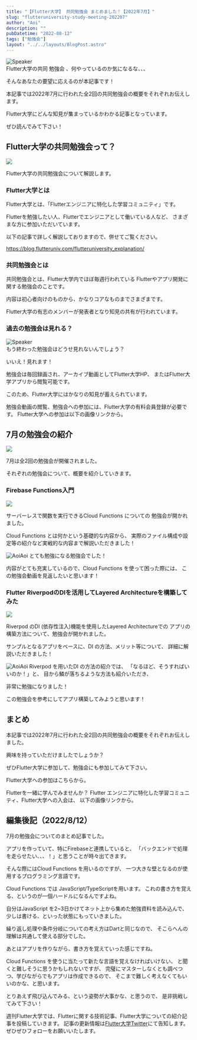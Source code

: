 ```yaml
---
title: "【Flutter大学】 共同勉強会 まとめました！【2022年7月】"
slug: "flutteruniversity-study-meeting-202207"
author: "Aoi"
description: ""
pubDatetime: "2022-08-12"
tags: ["勉強会"]
layout: "../../layouts/BlogPost.astro"
---
```


<div class="speech-bubble-container">
  <div class="speech-bubble-avatar">
    <img src="http://34.145.4.125/wp-content/themes/cocoon-master/images/ojisan.png" alt="Speaker" />
  </div>
  <div class="speech-bubble">
    <div class="speech-bubble-content">
      Flutter大学の共同 勉強会 、何やっているのか気になるな、、、
    </div>
    <div class="speech-bubble-arrow arrow-left"></div>
  </div>
</div>

そんなあなたの要望に応えるのが本記事です！

本記事では2022年7月に行われた全2回の共同勉強会の概要をそれぞれお伝えします。

Flutter大学にどんな知見が集まっているかわかる記事となっています。

ぜひ読んでみて下さい！

## Flutter大学の共同勉強会って？

![](http://blog.flutteruniv.com/wp-content/uploads/2022/03/Meeting-1024x683.jpeg)

Flutter大学の共同勉強会について解説します。

### Flutter大学とは

Flutter大学とは、「Flutterエンジニアに特化した学習コミュニティ」です。

Flutterを勉強したい人、Flutterでエンジニアとして働いている人など、
さまざまな方に参加いただいています。

以下の記事で詳しく解説しておりますので、併せてご覧ください。

https://blog.flutteruniv.com/flutteruniversity_explanation/

### 共同勉強会とは

共同勉強会とは、Flutter大学内でほぼ毎週行われている
Flutterやアプリ開発に関する勉強会のことです。

内容は初心者向けのものから、かなりコアなものまでさまざまです。

Flutter大学の有志のメンバーが発表者となり知見の共有が行われています。

### 過去の勉強会は見れる？

<div class="speech-bubble-container">
  <div class="speech-bubble-avatar">
    <img src="http://34.145.4.125/wp-content/themes/cocoon-master/images/obasan.png" alt="Speaker" />
  </div>
  <div class="speech-bubble">
    <div class="speech-bubble-content">
      もう終わった勉強会はどうせ見れないんでしょう？
    </div>
    <div class="speech-bubble-arrow arrow-left"></div>
  </div>
</div>

いいえ！見れます！

勉強会は毎回録画され、アーカイブ動画としてFlutter大学HP、
またはFlutter大学アプリから閲覧可能です。

このため、Flutter大学にはかなりの知見が蓄えられています。

勉強会動画の閲覧、勉強会への参加には、Flutter大学の有料会員登録が必要です。
Flutter大学への参加は以下の画像リンクから。

## 7月の勉強会の紹介

![](http://blog.flutteruniv.com/wp-content/uploads/2022/03/meeting2-1024x683.jpeg)

7月は全2回の勉強会が開催されました。

それぞれの勉強会について、概要を紹介していきます。

### **Firebase Functions入門**

![](http://34.145.4.125/wp-content/uploads/2022/08/20220812_cloud_functions.png)

サーバーレスで関数を実行できるCloud Functions についての
勉強会が開かれました。

Cloud Functions とは何かという基礎的な内容から、
実際のファイル構成や設定等の紹介など実戦的な内容まで解説いただきました！

![Aoi](http://34.145.4.125/wp-content/themes/cocoon-master/images/b-man.png)Aoi
とても勉強になる勉強会でした！

内容がとても充実しているので、Cloud Functions を使って困った際には、
この勉強会動画を見返したいと思います！

### **Flutter RiverpodのDIを活用してLayered Architectureを構築してみた**

![](http://34.145.4.125/wp-content/uploads/2022/08/20220812_riverpod.png)

Riverpod のDI (依存性注入)機能を使用したLayered Architectureでの
アプリの構築方法について、勉強会が開かれました。

サンプルとなるアプリをベースに、DI の方法、メリット等について、
詳細に解説いただきました！

![Aoi](http://34.145.4.125/wp-content/themes/cocoon-master/images/b-man.png)Aoi
Riverpod を用いたDI の方法の紹介では、
「なるほど、そうすればいいのか！」と、
目から鱗が落ちるような方法も紹介いただき、

非常に勉強になりました！

この勉強会を参考にしてアプリ構築してみようと思います！

## まとめ

本記事では2022年7月に行われた全2回の共同勉強会の概要をそれぞれお伝えしました。

興味を持っていただけましたでしょうか？

ぜひFlutter大学に参加して、勉強会にも参加してみて下さい。

Flutter大学への参加はこちらから。

Flutterを一緒に学んでみませんか？
Flutter エンジニアに特化した学習コミュニティ、Flutter大学への入会は、
以下の画像リンクから。

## 編集後記（2022/8/12）

7月の勉強会についてのまとめ記事でした。

アプリを作っていて、特にFirebaseと連携していると、
「バックエンドで処理を走らせたい、、、！」と思うことが時々出てきます。

そんな際にはCloud Functions を用いるのですが、
一つ大きな壁となるのが使用するプログラミング言語です。

Cloud Functions では JavaScript/TypeScriptを用います。
これの書き方を覚える、というのが一個ハードルになるんですよね。

自分はJavaScript を2~3日かけてネット上から集めた勉強資料を読み込んで、
少しは書ける、といった状態にもっていきました。

繰り返し処理や条件分岐についての考え方はDartと同じなので、
そこらへんの理解は共通して使える部分でした。

あとはアプリを作りながら、書き方を覚えていった感じですね。

Cloud Functions を使うに当たって新たな言語を覚えなければいけない、
と聞くと難しそうに思うかもしれないですが、
完璧にマスターしなくとも調べつつ、学びながらでもアプリは作成できるので、
そこまで難しく考えなくてもいいのかな、と思います。

とりあえず飛び込んでみる、という姿勢が大事かな、と思うので、
是非挑戦してみて下さい！

週刊Flutter大学では、Flutterに関する技術記事、Flutter大学についての紹介記事を投稿していきます。
記事の更新情報は[Flutter大学Twitter](https://twitter.com/FlutterUniv)にて告知します。
ぜひぜひフォローをお願いいたします。